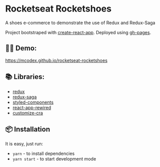# Rocketseat Rocketshoes

A shoes e-commerce to demonstrate the use of Redux and Redux-Saga

Project bootstraped with [create-react-app](https://github.com/facebook/create-react-app). Deployed using [gh-pages](https://www.npmjs.com/package/gh-pages).

## 👨‍💻 Demo:

https://mcodex.github.io/rocketseat-rocketshoes

## 📚 Libraries:

* [redux](https://redux.js.org/)
* [redux-saga](https://redux-saga.js.org/)
* [styled-components](https://styled-components.com/)
* [react-app-rewired](https://github.com/timarney/react-app-rewired)
* [customize-cra](https://github.com/arackaf/customize-cra)

## 📦 Installation

It is easy, just run:

* `yarn` - to install dependencies
* `yarn start` - to start development mode
